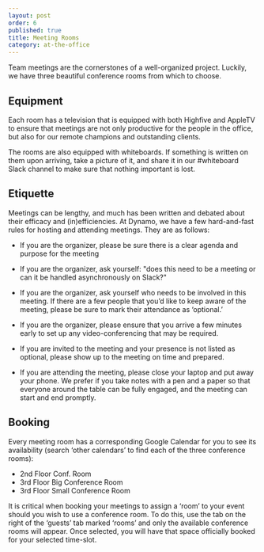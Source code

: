 ```yaml
---
layout: post
order: 6
published: true
title: Meeting Rooms
category: at-the-office
---
```

Team meetings are the cornerstones of a well-organized project. Luckily, we have three beautiful conference rooms from which to choose.

<!-- more -->

## Equipment

Each room has a television that is equipped with both Highfive and AppleTV to ensure that meetings are not only productive for the people in the office, but also for our remote champions and outstanding clients. 

The rooms are also equipped with whiteboards. If something is written on them upon arriving, take a picture of it, and share it in our #whiteboard Slack channel to make sure that nothing important is lost.

## Etiquette

Meetings can be lengthy, and much has been written and debated about their efficacy and (in)efficiencies. At Dynamo, we have a few hard-and-fast rules for hosting and attending meetings. They are as follows: 

* If you are the organizer, please be sure there is a clear agenda and purpose for the meeting

* If you are the organizer, ask yourself: "does this need to be a meeting or can it be handled asynchronously on Slack?" 

* If you are the organizer, ask yourself who needs to be involved in this meeting. If there are a few people that you’d like to keep aware of the meeting, please be sure to mark their attendance as ‘optional.’

* If you are the organizer, please ensure that you arrive a few minutes early to set up any video-conferencing that may be required.

* If you are invited to the meeting and your presence is not listed as optional, please show up to the meeting on time and prepared. 

* If you are attending the meeting, please close your laptop and put away your phone. We prefer if you take notes with a pen and a paper so that everyone around the table can be fully engaged, and the meeting can start and end promptly. 

## Booking

Every meeting room has a corresponding Google Calendar for you to see its availability (search ‘other calendars’ to find each of the three conference rooms):
* 2nd Floor Conf. Room
* 3rd Floor Big Conference Room
* 3rd Floor Small Conference Room

It is critical when booking your meetings to assign a ‘room’ to your event should you wish to use a conference room. To do this, use the tab on the right of the ‘guests’ tab marked ‘rooms’ and only the available conference rooms will appear. Once selected, you will have that space officially booked for your selected time-slot.
